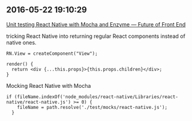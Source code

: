 
## 2016-05-22 19:10:29

[Unit testing React Native with Mocha and Enzyme — Future of Front End](https://blog.formidable.com/unit-testing-react-native-with-mocha-and-enzyme-51518f13ba73#.ouebgif9x)

tricking React Native into returning regular React components instead of native ones.

	RN.View = createComponent("View");

	render() {
      return <div {...this.props}>{this.props.children}</div>;
    }

Mocking React Native with Mocha

    if (fileName.indexOf('node_modules/react-native/Libraries/react-native/react-native.js') >= 0) {
        fileName = path.resolve('./test/mocks/react-native.js');
      }
